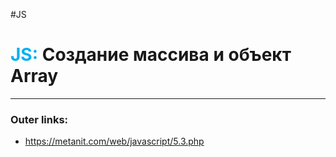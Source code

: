 #JS
# <font color="#00b0f0">JS:</font> Создание массива и объект Array
---
### Outer links:
- https://metanit.com/web/javascript/5.3.php